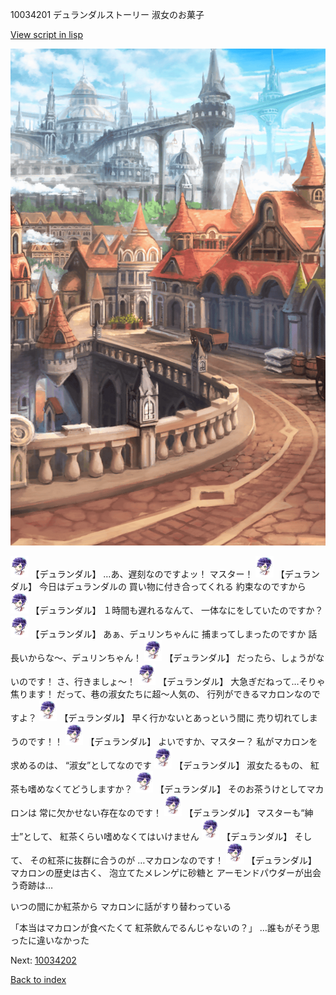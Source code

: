 10034201 デュランダルストーリー 淑女のお菓子

[View script in lisp](../scripts/10034201.txt)

![town.png](../images/backgrounds/town.png)

<img src="../images/units/100341.png" alt="100341.png" height="34"/>
【デュランダル】
…あ、遅刻なのですよッ！
マスター！

<img src="../images/units/100341.png" alt="100341.png" height="34"/>
【デュランダル】
今日はデュランダルの
買い物に付き合ってくれる
約束なのですから

<img src="../images/units/100341.png" alt="100341.png" height="34"/>
【デュランダル】
１時間も遅れるなんて、
一体なにをしていたのですか？

<img src="../images/units/100341.png" alt="100341.png" height="34"/>
【デュランダル】
あぁ、デュリンちゃんに
捕まってしまったのですか
話長いからな〜、デュリンちゃん！

<img src="../images/units/100341.png" alt="100341.png" height="34"/>
【デュランダル】
だったら、しょうがないのです！
さ、行きましょ〜！

<img src="../images/units/100341.png" alt="100341.png" height="34"/>
【デュランダル】
大急ぎだねって…そりゃ焦ります！
だって、巷の淑女たちに超〜人気の、
行列ができるマカロンなのですよ？

<img src="../images/units/100341.png" alt="100341.png" height="34"/>
【デュランダル】
早く行かないとあっという間に
売り切れてしまうのです！！

<img src="../images/units/100341.png" alt="100341.png" height="34"/>
【デュランダル】
よいですか、マスター？
私がマカロンを求めるのは、
“淑女”としてなのです

<img src="../images/units/100341.png" alt="100341.png" height="34"/>
【デュランダル】
淑女たるもの、
紅茶も嗜めなくてどうしますか？

<img src="../images/units/100341.png" alt="100341.png" height="34"/>
【デュランダル】
そのお茶うけとしてマカロンは
常に欠かせない存在なのです！

<img src="../images/units/100341.png" alt="100341.png" height="34"/>
【デュランダル】
マスターも“紳士”として、
紅茶くらい嗜めなくてはいけません

<img src="../images/units/100341.png" alt="100341.png" height="34"/>
【デュランダル】
そして、
その紅茶に抜群に合うのが
…マカロンなのです！

<img src="../images/units/100341.png" alt="100341.png" height="34"/>
【デュランダル】
マカロンの歴史は古く、
泡立てたメレンゲに砂糖と
アーモンドパウダーが出会う奇跡は…

いつの間にか紅茶から
マカロンに話がすり替わっている

「本当はマカロンが食べたくて
紅茶飲んでるんじゃないの？」
…誰もがそう思ったに違いなかった

Next: [10034202](10034202.md)

[Back to index](index.md)
